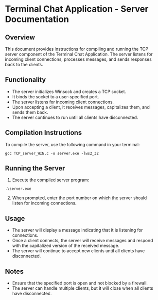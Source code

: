 # Terminal Chat Application - Server Documentation

## Overview
This document provides instructions for compiling and running the TCP server component of the Terminal Chat Application. The server listens for incoming client connections, processes messages, and sends responses back to the clients.

## Functionality
- The server initializes Winsock and creates a TCP socket.
- It binds the socket to a user-specified port.
- The server listens for incoming client connections.
- Upon accepting a client, it receives messages, capitalizes them, and sends them back.
- The server continues to run until all clients have disconnected.

## Compilation Instructions
To compile the server, use the following command in your terminal:

```
gcc TCP_server_WIN.c -o server.exe -lws2_32
```

## Running the Server
1. Execute the compiled server program:

```
.\server.exe
```

2. When prompted, enter the port number on which the server should listen for incoming connections.

## Usage
- The server will display a message indicating that it is listening for connections.
- Once a client connects, the server will receive messages and respond with the capitalized version of the received message.
- The server will continue to accept new clients until all clients have disconnected.

## Notes
- Ensure that the specified port is open and not blocked by a firewall.
- The server can handle multiple clients, but it will close when all clients have disconnected.